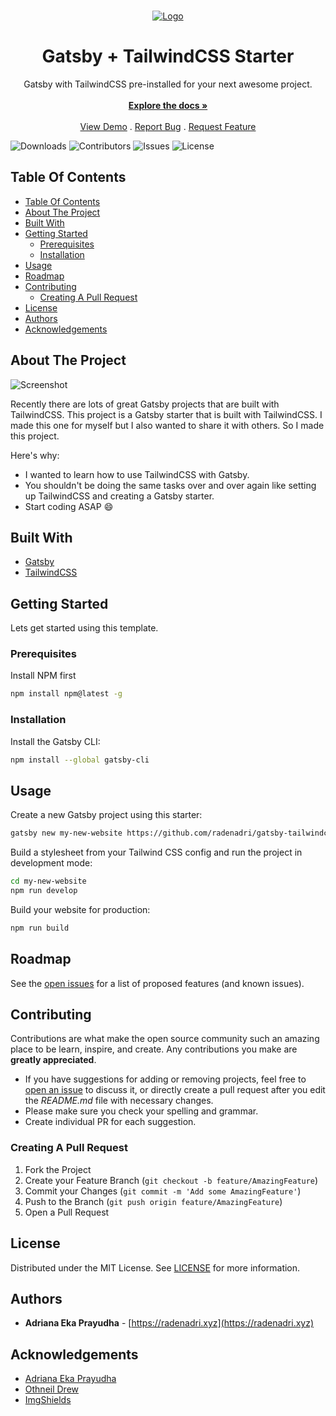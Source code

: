 <br/>
<p align="center">
  <a href="https://github.com/radenadri/gatsby-tailwindcss-starter">
    <img src="https://image.ibb.co/cJjPN7/gatsby_tailwind.png" alt="Logo">
  </a>

  <h1 align="center">Gatsby + TailwindCSS Starter</h1>

  <p align="center">
    Gatsby with TailwindCSS pre-installed for your next awesome project.
    <br/>
    <br/>
    <a href="https://github.com/radenadri/gatsby-tailwindcss-starter"><strong>Explore the docs »</strong></a>
    <br/>
    <br/>
    <a href="https://gatsby-tailwindcss-starter.radenadri.xyz">View Demo</a>
    .
    <a href="https://github.com/radenadri/gatsby-tailwindcss-starter/issues">Report Bug</a>
    .
    <a href="https://github.com/radenadri/gatsby-tailwindcss-starter/issues">Request Feature</a>
  </p>
</p>

![Downloads](https://img.shields.io/github/downloads/radenadri/gatsby-tailwindcss-starter/total) ![Contributors](https://img.shields.io/github/contributors/radenadri/gatsby-tailwindcss-starter?color=dark-green) ![Issues](https://img.shields.io/github/issues/radenadri/gatsby-tailwindcss-starter) ![License](https://img.shields.io/github/license/radenadri/gatsby-tailwindcss-starter)

## Table Of Contents

- [Table Of Contents](#table-of-contents)
- [About The Project](#about-the-project)
- [Built With](#built-with)
- [Getting Started](#getting-started)
  - [Prerequisites](#prerequisites)
  - [Installation](#installation)
- [Usage](#usage)
- [Roadmap](#roadmap)
- [Contributing](#contributing)
  - [Creating A Pull Request](#creating-a-pull-request)
- [License](#license)
- [Authors](#authors)
- [Acknowledgements](#acknowledgements)

## About The Project

![Screenshot](https://res.cloudinary.com/dvoj90vcy/image/upload/v1655106480/gatsby-tailwind-starter/homepage_f5wim3.jpg)

Recently there are lots of great Gatsby projects that are built with TailwindCSS. This project is a Gatsby starter that is built with TailwindCSS.
I made this one for myself but I also wanted to share it with others. So I made this project.

Here's why:

* I wanted to learn how to use TailwindCSS with Gatsby.
* You shouldn't be doing the same tasks over and over again like setting up TailwindCSS and creating a Gatsby starter.
* Start coding ASAP :smile:

## Built With

- [Gatsby](https://www.gatsbyjs.org/)
- [TailwindCSS](https://tailwindcss.com/)

## Getting Started

Lets get started using this template.

### Prerequisites

Install NPM first

```sh
npm install npm@latest -g
```

### Installation

Install the Gatsby CLI:

```sh
npm install --global gatsby-cli
```

## Usage

Create a new Gatsby project using this starter:

```sh
gatsby new my-new-website https://github.com/radenadri/gatsby-tailwindcss-starter
```

Build a stylesheet from your Tailwind CSS config and run the project in development mode:

```sh
cd my-new-website
npm run develop
```

Build your website for production:

```sh
npm run build
```

## Roadmap

See the [open issues](https://github.com/radenadri/gatsby-tailwindcss-starter/issues) for a list of proposed features (and known issues).

## Contributing

Contributions are what make the open source community such an amazing place to be learn, inspire, and create. Any contributions you make are **greatly appreciated**.
* If you have suggestions for adding or removing projects, feel free to [open an issue](https://github.com/radenadri/gatsby-tailwindcss-gstarter/issues/new) to discuss it, or directly create a pull request after you edit the *README.md* file with necessary changes.
* Please make sure you check your spelling and grammar.
* Create individual PR for each suggestion.

### Creating A Pull Request

1. Fork the Project
2. Create your Feature Branch (`git checkout -b feature/AmazingFeature`)
3. Commit your Changes (`git commit -m 'Add some AmazingFeature'`)
4. Push to the Branch (`git push origin feature/AmazingFeature`)
5. Open a Pull Request

## License

Distributed under the MIT License. See [LICENSE](https://github.com/radenadri/gatsby-tailwindcss-starter/blob/main/LICENSE.md) for more information.

## Authors

* **Adriana Eka Prayudha** - [https://radenadri.xyz](https://radenadri.xyz)

## Acknowledgements

* [Adriana Eka Prayudha](https://github.com/radenadri)
* [Othneil Drew](https://github.com/othneildrew/Best-README-Template)
* [ImgShields](https://shields.io)

